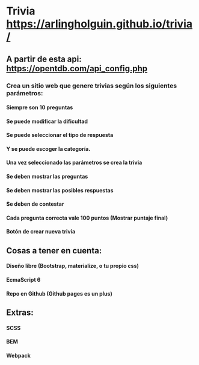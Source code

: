 # Trivia https://arlingholguin.github.io/trivia/
## A partir de esta api: https://opentdb.com/api_config.php
### Crea un sitio web que genere trivias según los siguientes parámetros:
#### Siempre son 10 preguntas
#### Se puede modificar la dificultad
#### Se puede seleccionar el tipo de respuesta
#### Y se puede escoger la categoría.
#### Una vez seleccionado las parámetros se crea la trivia
#### Se deben mostrar las preguntas
#### Se deben mostrar las posibles respuestas
#### Se deben de contestar
#### Cada pregunta correcta vale 100 puntos (Mostrar puntaje final)
#### Botón de crear nueva trivia
## Cosas a tener en cuenta:
#### Diseño libre (Bootstrap, materialize, o tu propio css)
#### EcmaScript 6
#### Repo en Github (Github pages es un plus)
## Extras: 
#### SCSS&nbsp;
#### BEM
#### Webpack
